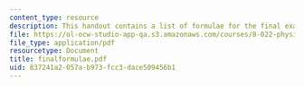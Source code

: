 ```yaml
---
content_type: resource
description: This handout contains a list of formulae for the final examination.
file: https://ol-ocw-studio-app-qa.s3.amazonaws.com/courses/8-022-physics-ii-electricity-and-magnetism-fall-2004/837241a2057ab973fcc3dace509456b1_finalformulae.pdf
file_type: application/pdf
resourcetype: Document
title: finalformulae.pdf
uid: 837241a2-057a-b973-fcc3-dace509456b1
---
```

